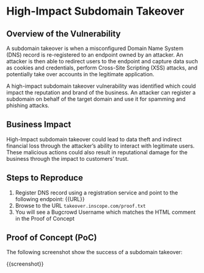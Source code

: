 # High-Impact Subdomain Takeover

## Overview of the Vulnerability

A subdomain takeover is when a misconfigured Domain Name System (DNS) record is re-registered to an endpoint owned by an attacker. An attacker is then able to redirect users to the endpoint and capture data such as cookies and credentials, perform Cross-Site Scripting (XSS) attacks, and potentially take over accounts in the legitimate application.

A high-impact subdomain takeover vulnerability was identified which could impact the reputation and brand of the business. An attacker can register a subdomain on behalf of the target domain and use it for spamming and phishing attacks.

## Business Impact

High-Impact subdomain takeover could lead to data theft and indirect financial loss through the attacker’s ability to interact with legitimate users. These malicious actions could also result in reputational damage for the business through the impact to customers’ trust.

## Steps to Reproduce

1. Register DNS record using a registration service and point to the following endpoint: {{URL}}
1. Browse to the URL `takeover.inscope.com/proof.txt`
1. You will see a Bugcrowd Username which matches the HTML comment in the Proof of Concept

## Proof of Concept (PoC)

The following screenshot show the success of a subdomain takeover:

{{screenshot}}
